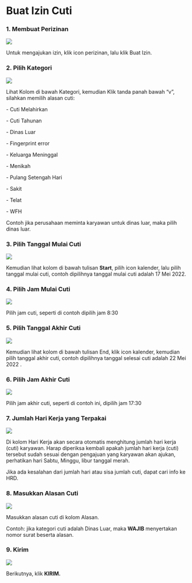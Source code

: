 # Buat Izin Cuti

### 1. Membuat Perizinan&#x20;

![](<../.gitbook/assets/Untitled design (6).png>)

Untuk mengajukan izin, klik icon perizinan, lalu klik Buat Izin.



### 2. Pilih Kategori

![](<../.gitbook/assets/image (21).png>)

Lihat Kolom di bawah Kategori, kemudian Klik tanda panah bawah “v”, silahkan memilih alasan cuti:

\-  Cuti Melahirkan

\-  Cuti Tahunan

\-  Dinas Luar

\-  Fingerprint error

\-  Keluarga Meninggal

\-  Menikah

\-  Pulang Setengah Hari

\-  Sakit

\- Telat

\- WFH

Contoh jika perusahaan meminta karyawan untuk dinas luar, maka pilih dinas luar.

### 3. Pilih Tanggal Mulai Cuti

![](<../.gitbook/assets/image (4).png>)

Kemudian lihat kolom di bawah tulisan **Start**, pilih icon kalender, lalu pilih tanggal mulai cuti, contoh dipilihnya  tanggal mulai cuti adalah 17 Mei 2022.

### 4. Pilih Jam Mulai Cuti

![](<../.gitbook/assets/image (10).png>)

Pilih jam cuti, seperti di contoh dipilih jam 8:30

### 5. Pilih Tanggal Akhir Cuti

![](<../.gitbook/assets/image (15).png>)

Kemudian lihat kolom di bawah tulisan End, klik icon kalender, kemudian pilih tanggal akhir cuti, contoh dipilihnya  tanggal selesai cuti adalah 22 Mei 2022 .

### 6. Pilih Jam Akhir Cuti

![](../.gitbook/assets/image.png)

Pilih jam akhir cuti, seperti di contoh ini, dipilih jam 17:30



### 7. Jumlah Hari Kerja yang Terpakai

![](<../.gitbook/assets/image (13).png>)

Di kolom Hari Kerja akan secara otomatis menghitung jumlah hari kerja (cuti) karyawan. Harap diperiksa kembali apakah jumlah hari kerja (cuti) tersebut sudah sesuai dengan pengajuan yang karyawan akan ajukan, perhatikan hari Sabtu, Minggu, libur tanggal merah.

Jika ada kesalahan dari jumlah hari atau sisa jumlah cuti, dapat cari info ke HRD.

### **8**. Masukkan Alasan Cuti

![](<../.gitbook/assets/image (20).png>)

Masukkan alasan cuti di kolom Alasan.

Contoh: jika kategori cuti adalah Dinas Luar, maka **WAJIB** menyertakan nomor surat beserta alasan.



### **9. Kirim**

![](<../.gitbook/assets/image (16).png>)

Berikutnya, klik **KIRIM.**
